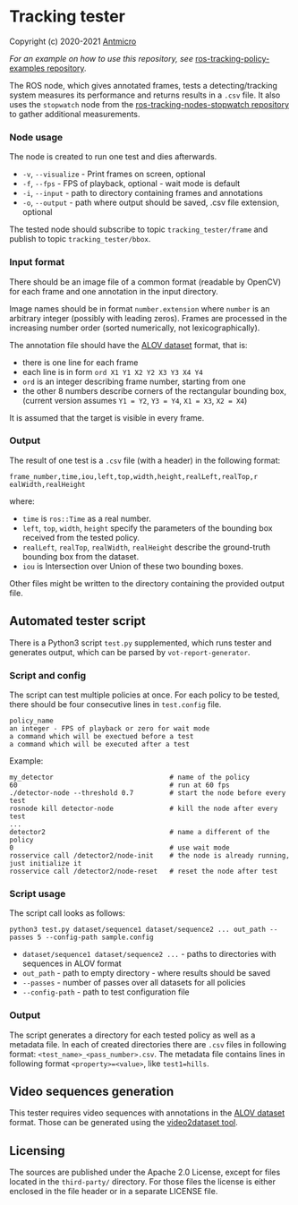 # Tracking tester

Copyright (c) 2020-2021 [Antmicro](https://www.antmicro.com)

*For an example on how to use this repository, see* [ros-tracking-policy-examples repository](https://github.com/antmicro/ros-tracking-nodes-policy-examples).

The ROS node, which gives annotated frames, tests a detecting/tracking system measures its performance and returns results in a `.csv` file.
It also uses the `stopwatch` node from the [ros-tracking-nodes-stopwatch repository](https://github.com/antmicro/ros-tracking-nodes-stopwatch) to gather additional measurements.

### Node usage

The node is created to run one test and dies afterwards.

* `-v`, `--visualize` - Print frames on screen, optional
* `-f`, `--fps` - FPS of playback, optional - wait mode is default
* `-i`, `--input` - path to directory containing frames and annotations
* `-o`, `--output` - path where output should be saved, .csv file extension, optional

The tested node should subscribe to topic `tracking_tester/frame` and publish to topic `tracking_tester/bbox`.

### Input format

There should be an image file of a common format (readable by OpenCV) for each frame and one annotation in the input directory.

Image names should be in format `number.extension` where `number` is an arbitrary integer (possibly with leading zeros).
Frames are processed in the increasing number order (sorted numerically, not lexicographically).

The annotation file should have the [ALOV dataset](http://alov300pp.joomlafree.it/dataset-resources.html) format, that is:

* there is one line for each frame
* each line is in form `ord X1 Y1 X2 Y2 X3 Y3 X4 Y4`
* `ord` is an integer describing frame number, starting from one
* the other 8 numbers describe corners of the rectangular bounding box, (current version assumes `Y1 = Y2`, `Y3 = Y4`, `X1 = X3`, `X2 = X4`)

It is assumed that the target is visible in every frame.

### Output

The result of one test is a `.csv` file (with a header) in the following format:

`frame_number,time,iou,left,top,width,height,realLeft,realTop,r ealWidth,realHeight`

where:

* `time` is `ros::Time` as a real number.
* `left`, `top`, `width`, `height` specify the parameters of the bounding box received from the tested policy.
* `realLeft`, `realTop`, `realWidth`, `realHeight` describe the ground-truth bounding box from the dataset.
* `iou` is Intersection over Union of these two bounding boxes.

Other files might be written to the directory containing the provided output file.

## Automated tester script

There is a Python3 script `test.py` supplemented, which runs tester and generates output, which can be parsed by `vot-report-generator`.

### Script and config

The script can test multiple policies at once. For each policy to be tested, there should be four consecutive lines in `test.config` file.

```
policy_name
an integer - FPS of playback or zero for wait mode
a command which will be exectued before a test
a command which will be executed after a test
```

Example:

```
my_detector                             # name of the policy
60                                      # run at 60 fps
./detector-node --threshold 0.7         # start the node before every test
rosnode kill detector-node              # kill the node after every test
...
detector2                               # name a different of the policy
0                                       # use wait mode
rosservice call /detector2/node-init    # the node is already running, just initialize it
rosservice call /detector2/node-reset   # reset the node after test
```

### Script usage

The script call looks as follows:

```
python3 test.py dataset/sequence1 dataset/sequence2 ... out_path --passes 5 --config-path sample.config
```

* `dataset/sequence1 dataset/sequence2 ...` - paths to directories with sequences in ALOV format
* `out_path` - path to empty directory - where results should be saved
* `--passes` - number of passes over all datasets for all policies
* `--config-path` - path to test configuration file

### Output

The script generates a directory for each tested policy as well as a metadata file. 
In each of created directories there are `.csv` files in following format: `<test_name>_<pass_number>.csv`.
The metadata file contains lines in following format `<property>=<value>`, like `test1=hills`.

## Video sequences generation

This tester requires video sequences with annotations in the [ALOV dataset](http://alov300pp.joomlafree.it/dataset-resources.html) format.
Those can be generated using the [video2dataset tool](https://github.com/antmicro/video2dataset).

## Licensing

The sources are published under the Apache 2.0 License, except for files located in the `third-party/` directory.
For those files the license is either enclosed in the file header or in a separate LICENSE file.
